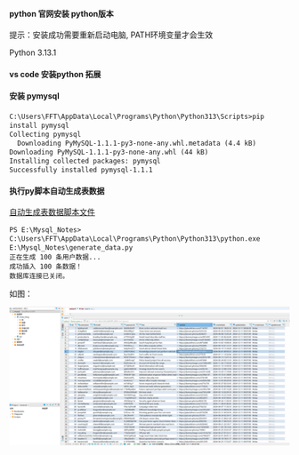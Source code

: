 #### python 官网安装 python版本

提示：安装成功需要重新启动电脑, PATH环境变量才会生效

Python 3.13.1 

#### vs code 安装python 拓展

#### 安装 pymysql

```
C:\Users\FFT\AppData\Local\Programs\Python\Python313\Scripts>pip install pymysql
Collecting pymysql
  Downloading PyMySQL-1.1.1-py3-none-any.whl.metadata (4.4 kB)
Downloading PyMySQL-1.1.1-py3-none-any.whl (44 kB)
Installing collected packages: pymysql
Successfully installed pymysql-1.1.1

```

#### 执行py脚本自动生成表数据
[自动生成表数据脚本文件](./script/generate_data.py)
```
PS E:\Mysql_Notes> C:\Users\FFT\AppData\Local\Programs\Python\Python313\python.exe E:\Mysql_Notes\generate_data.py 
正在生成 100 条用户数据...
成功插入 100 条数据！
数据库连接已关闭。

```

如图：

![自动生成的数据](./img/generate_data.png)




